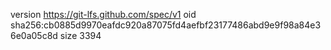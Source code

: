 version https://git-lfs.github.com/spec/v1
oid sha256:cb0885d9970eafdc920a87075fd4aefbf23177486abd9e9f98a84e36e0a05c8d
size 3394
